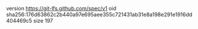version https://git-lfs.github.com/spec/v1
oid sha256:176d63862c2b440a97e695aee355c721431ab31e8a198e291e1916dd404469c5
size 197
